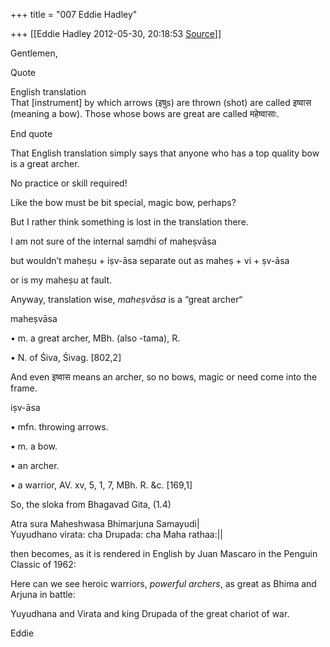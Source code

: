 +++
title = "007 Eddie Hadley"

+++
[[Eddie Hadley	2012-05-30, 20:18:53 [Source](https://groups.google.com/g/samskrita/c/tzTghOHjX0o)]]



Gentlemen,



Quote

English translation  
That \[instrument\] by which arrows (इषुs) are thrown (shot) are called इष्वास (meaning a bow). Those whose bows are great are called महेष्वासाः.  

End quote



That English translation simply says that anyone who has a top quality bow is a great archer.

No practice or skill required!

Like the bow must be bit special, magic bow, perhaps?



But I rather think something is lost in the translation there.



I am not sure of the internal saṃdhi of maheṣvāsa

but wouldn’t maheṣu + iṣv-āsa separate out as maheṣ + vi + ṣv-āsa

or is my maheṣu at fault.



Anyway, translation wise, *maheṣvāsa* is a “great archer“



maheṣvāsa

 • m. a great archer, MBh. (also -tama), R.

 • N. of Śiva, Śivag. \[802,2\]



And even इष्वास means an archer, so no bows, magic or need come into the frame.



iṣv-āsa

 • mfn. throwing arrows.

 • m. a bow.

 • an archer.

 • a warrior, AV. xv, 5, 1, 7, MBh. R. &c. \[169,1\]



So, the sloka from Bhagavad Gita, (1.4)

  
Atra sura Maheshwasa Bhimarjuna Samayudi\|  
Yuyudhano virata: cha Drupada: cha Maha rathaa:\|\|  

then becomes, as it is rendered in English by Juan Mascaro in the Penguin Classic of 1962:



 Here can we see heroic warriors, *powerful archers*, as great as Bhima and Arjuna in battle:

 Yuyudhana and Virata and king Drupada of the great chariot of war.



Eddie

